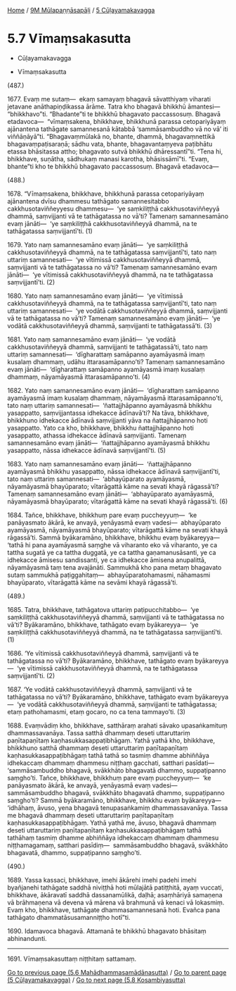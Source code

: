 
[Home](/) / [9M Mūlapaṇṇāsapāḷi](...md) / [5 Cūḷayamakavagga](../9M/5.md)

# 5.7 Vīmaṃsakasutta

* Cūḷayamakavagga

* Vīmaṃsakasutta

(487.)

1677\. Evaṃ me sutaṃ—  ekaṃ samayaṃ bhagavā sāvatthiyaṃ viharati jetavane anāthapiṇḍikassa ārāme. Tatra kho bhagavā bhikkhū āmantesi—  “bhikkhavo”ti. “Bhadante”ti te bhikkhū bhagavato paccassosuṃ. Bhagavā etadavoca—  “vīmaṃsakena, bhikkhave, bhikkhunā parassa cetopariyāyaṃ ajānantena tathāgate samannesanā kātabbā ‘sammāsambuddho vā no vā’ iti viññāṇāyā”ti. “Bhagavaṃmūlakā no, bhante, dhammā, bhagavaṃnettikā bhagavaṃpaṭisaraṇā; sādhu vata, bhante, bhagavantaṃyeva paṭibhātu etassa bhāsitassa attho; bhagavato sutvā bhikkhū dhāressantī”ti. “Tena hi, bhikkhave, suṇātha, sādhukaṃ manasi karotha, bhāsissāmī”ti. “Evaṃ, bhante”ti kho te bhikkhū bhagavato paccassosuṃ. Bhagavā etadavoca—

(488.)

1678\. “Vīmaṃsakena, bhikkhave, bhikkhunā parassa cetopariyāyaṃ ajānantena dvīsu dhammesu tathāgato samannesitabbo cakkhusotaviññeyyesu dhammesu—  ‘ye saṃkiliṭṭhā cakkhusotaviññeyyā dhammā, saṃvijjanti vā te tathāgatassa no vā’ti? Tamenaṃ samannesamāno evaṃ jānāti—  ‘ye saṃkiliṭṭhā cakkhusotaviññeyyā dhammā, na te tathāgatassa saṃvijjantī’ti. (1)

1679\. Yato naṃ samannesamāno evaṃ jānāti—  ‘ye saṃkiliṭṭhā cakkhusotaviññeyyā dhammā, na te tathāgatassa saṃvijjantī’ti, tato naṃ uttariṃ samannesati—  ‘ye vītimissā cakkhusotaviññeyyā dhammā, saṃvijjanti vā te tathāgatassa no vā’ti? Tamenaṃ samannesamāno evaṃ jānāti—  ‘ye vītimissā cakkhusotaviññeyyā dhammā, na te tathāgatassa saṃvijjantī’ti. (2)

1680\. Yato naṃ samannesamāno evaṃ jānāti—  ‘ye vītimissā cakkhusotaviññeyyā dhammā, na te tathāgatassa saṃvijjantī’ti, tato naṃ uttariṃ samannesati—  ‘ye vodātā cakkhusotaviññeyyā dhammā, saṃvijjanti vā te tathāgatassa no vā’ti? Tamenaṃ samannesamāno evaṃ jānāti—  ‘ye vodātā cakkhusotaviññeyyā dhammā, saṃvijjanti te tathāgatassā’ti. (3)

1681\. Yato naṃ samannesamāno evaṃ jānāti—  ‘ye vodātā cakkhusotaviññeyyā dhammā, saṃvijjanti te tathāgatassā’ti, tato naṃ uttariṃ samannesati—  ‘dīgharattaṃ samāpanno ayamāyasmā imaṃ kusalaṃ dhammaṃ, udāhu ittarasamāpanno’ti? Tamenaṃ samannesamāno evaṃ jānāti—  ‘dīgharattaṃ samāpanno ayamāyasmā imaṃ kusalaṃ dhammaṃ, nāyamāyasmā ittarasamāpanno’ti. (4)

1682\. Yato naṃ samannesamāno evaṃ jānāti—  ‘dīgharattaṃ samāpanno ayamāyasmā imaṃ kusalaṃ dhammaṃ, nāyamāyasmā ittarasamāpanno’ti, tato naṃ uttariṃ samannesati—  ‘ñattajjhāpanno ayamāyasmā bhikkhu yasappatto, saṃvijjantassa idhekacce ādīnavā’ti? Na tāva, bhikkhave, bhikkhuno idhekacce ādīnavā saṃvijjanti yāva na ñattajjhāpanno hoti yasappatto. Yato ca kho, bhikkhave, bhikkhu ñattajjhāpanno hoti yasappatto, athassa idhekacce ādīnavā saṃvijjanti. Tamenaṃ samannesamāno evaṃ jānāti—  ‘ñattajjhāpanno ayamāyasmā bhikkhu yasappatto, nāssa idhekacce ādīnavā saṃvijjantī’ti. (5)

1683\. Yato naṃ samannesamāno evaṃ jānāti—  ‘ñattajjhāpanno ayamāyasmā bhikkhu yasappatto, nāssa idhekacce ādīnavā saṃvijjantī’ti, tato naṃ uttariṃ samannesati—  ‘abhayūparato ayamāyasmā, nāyamāyasmā bhayūparato; vītarāgattā kāme na sevati khayā rāgassā’ti? Tamenaṃ samannesamāno evaṃ jānāti—  ‘abhayūparato ayamāyasmā, nāyamāyasmā bhayūparato; vītarāgattā kāme na sevati khayā rāgassā’ti. (6)

1684\. Tañce, bhikkhave, bhikkhuṃ pare evaṃ puccheyyuṃ—  ‘ke panāyasmato ākārā, ke anvayā, yenāyasmā evaṃ vadesi—  abhayūparato ayamāyasmā, nāyamāyasmā bhayūparato; vītarāgattā kāme na sevati khayā rāgassā’ti. Sammā byākaramāno, bhikkhave, bhikkhu evaṃ byākareyya—  ‘tathā hi pana ayamāyasmā saṃghe vā viharanto eko vā viharanto, ye ca tattha sugatā ye ca tattha duggatā, ye ca tattha gaṇamanusāsanti, ye ca idhekacce āmisesu sandissanti, ye ca idhekacce āmisena anupalittā, nāyamāyasmā taṃ tena avajānāti. Sammukhā kho pana metaṃ bhagavato sutaṃ sammukhā paṭiggahitaṃ—  abhayūparatohamasmi, nāhamasmi bhayūparato, vītarāgattā kāme na sevāmi khayā rāgassā’ti.

(489.)

1685\. Tatra, bhikkhave, tathāgatova uttariṃ paṭipucchitabbo—  ‘ye saṃkiliṭṭhā cakkhusotaviññeyyā dhammā, saṃvijjanti vā te tathāgatassa no vā’ti? Byākaramāno, bhikkhave, tathāgato evaṃ byākareyya—  ‘ye saṃkiliṭṭhā cakkhusotaviññeyyā dhammā, na te tathāgatassa saṃvijjantī’ti. (1)

1686\. ‘Ye vītimissā cakkhusotaviññeyyā dhammā, saṃvijjanti vā te tathāgatassa no vā’ti? Byākaramāno, bhikkhave, tathāgato evaṃ byākareyya—  ‘ye vītimissā cakkhusotaviññeyyā dhammā, na te tathāgatassa saṃvijjantī’ti. (2)

1687\. ‘Ye vodātā cakkhusotaviññeyyā dhammā, saṃvijjanti vā te tathāgatassa no vā’ti? Byākaramāno, bhikkhave, tathāgato evaṃ byākareyya—  ‘ye vodātā cakkhusotaviññeyyā dhammā, saṃvijjanti te tathāgatassa; etaṃ pathohamasmi, etaṃ gocaro, no ca tena tammayo’ti. (3)

1688\. Evaṃvādiṃ kho, bhikkhave, satthāraṃ arahati sāvako upasaṅkamituṃ dhammassavanāya. Tassa satthā dhammaṃ deseti uttaruttariṃ paṇītapaṇītaṃ kaṇhasukkasappaṭibhāgaṃ. Yathā yathā kho, bhikkhave, bhikkhuno satthā dhammaṃ deseti uttaruttariṃ paṇītapaṇītaṃ kaṇhasukkasappaṭibhāgaṃ tathā tathā so tasmiṃ dhamme abhiññāya idhekaccaṃ dhammaṃ dhammesu niṭṭhaṃ gacchati, satthari pasīdati—  ‘sammāsambuddho bhagavā, svākkhāto bhagavatā dhammo, suppaṭipanno saṃgho’ti. Tañce, bhikkhave, bhikkhuṃ pare evaṃ puccheyyuṃ—  ‘ke panāyasmato ākārā, ke anvayā, yenāyasmā evaṃ vadesi—  sammāsambuddho bhagavā, svākkhāto bhagavatā dhammo, suppaṭipanno saṃgho’ti? Sammā byākaramāno, bhikkhave, bhikkhu evaṃ byākareyya—  ‘idhāhaṃ, āvuso, yena bhagavā tenupasaṅkamiṃ dhammassavanāya. Tassa me bhagavā dhammaṃ deseti uttaruttariṃ paṇītapaṇītaṃ kaṇhasukkasappaṭibhāgaṃ. Yathā yathā me, āvuso, bhagavā dhammaṃ deseti uttaruttariṃ paṇītapaṇītaṃ kaṇhasukkasappaṭibhāgaṃ tathā tathāhaṃ tasmiṃ dhamme abhiññāya idhekaccaṃ dhammaṃ dhammesu niṭṭhamagamaṃ, satthari pasīdiṃ—  sammāsambuddho bhagavā, svākkhāto bhagavatā, dhammo, suppaṭipanno saṃgho’ti.

(490.)

1689\. Yassa kassaci, bhikkhave, imehi ākārehi imehi padehi imehi byañjanehi tathāgate saddhā niviṭṭhā hoti mūlajātā patiṭṭhitā, ayaṃ vuccati, bhikkhave, ākāravatī saddhā dassanamūlikā, daḷhā; asaṃhāriyā samaṇena vā brāhmaṇena vā devena vā mārena vā brahmunā vā kenaci vā lokasmiṃ. Evaṃ kho, bhikkhave, tathāgate dhammasamannesanā hoti. Evañca pana tathāgato dhammatāsusamanniṭṭho hotī”ti.

1690\. Idamavoca bhagavā. Attamanā te bhikkhū bhagavato bhāsitaṃ abhinandunti.

---

1691\. Vīmaṃsakasuttaṃ niṭṭhitaṃ sattamaṃ.



[Go to previous page (5.6 Mahādhammasamādānasutta)](5.6.md) / [Go to parent page (5 Cūḷayamakavagga)](../9M/5.md) / [Go to next page (5.8 Kosambiyasutta)](5.8.md)


